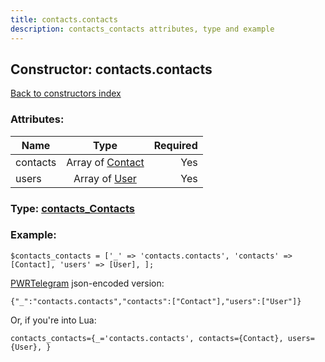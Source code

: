 ```yaml
---
title: contacts.contacts
description: contacts_contacts attributes, type and example
---
```

## Constructor: contacts.contacts  
[Back to constructors index](index.md)



### Attributes:

| Name     |    Type       | Required |
|----------|:-------------:|---------:|
|contacts|Array of [Contact](../types/Contact.md) | Yes|
|users|Array of [User](../types/User.md) | Yes|



### Type: [contacts\_Contacts](../types/contacts_Contacts.md)


### Example:

```
$contacts_contacts = ['_' => 'contacts.contacts', 'contacts' => [Contact], 'users' => [User], ];
```  

[PWRTelegram](https://pwrtelegram.xyz) json-encoded version:

```
{"_":"contacts.contacts","contacts":["Contact"],"users":["User"]}
```


Or, if you're into Lua:  


```
contacts_contacts={_='contacts.contacts', contacts={Contact}, users={User}, }

```


